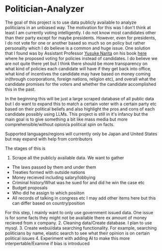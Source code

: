# Politician-Analyzer
The goal of this project is to use data publicly available to analyze politicians in an unbiased way.
The motivation for this was I don't think at least I am currently voting intelligently. I do not know most candidates other than their party except for maybe presidents. However, even for presidents, I do not vote for one or another based so much so on policy but rather personality which I do believe is a common and huge issue. One solution that I found was by Assistant Professor [Yusuke Narita](https://www.yusuke-narita.com/) on his book [here](https://www.amazon.co.jp/22%E4%B8%96%E7%B4%80%E3%81%AE%E6%B0%91%E4%B8%BB%E4%B8%BB%E7%BE%A9-%E9%81%B8%E6%8C%99%E3%81%AF%E3%82%A2%E3%83%AB%E3%82%B4%E3%83%AA%E3%82%BA%E3%83%A0%E3%81%AB%E3%81%AA%E3%82%8A%E3%80%81%E6%94%BF%E6%B2%BB%E5%AE%B6%E3%81%AF%E3%83%8D%E3%82%B3%E3%81%AB%E3%81%AA%E3%82%8B-SB%E6%96%B0%E6%9B%B8-%E6%88%90%E7%94%B0%E6%82%A0%E8%BC%94/dp/4815615608) where he proposed voting for policies instead of candidates. I do believe we are not quite there yet but I think there should be more transparency on what kind of policies each candidate will have if they get back into office, what kind of incentives the candidate may have based on money coming in(through coorporations, foreign nations, religion etc), and overall what the candidate promises for the voters and whether the candidate accomplished this in the past.

In the beginning this will be just a large scraped database of all public data but I do want to expand this to match a certain voter with a certain party etc based on their political beliefs and also highlight the pros and cons of each candidate possibly using LLMs. This project is still in it's infancy but the main goal is to give something a bit like mass media but more comprehensible/without opion/a political spin on facts.

Supported languages/regions will currently only be Japan and United States but may expand with help from contributors

The stages of this is
1. Scrape all the publicly available data. We want to gather
 -  The laws passed by them and under them
 -  Treaties formed with outside nations
 -  Money recieved including salary/lobbying
 -  Criminal history/What was he sued for and did he win the case etc
 -  Budget proposals
 -  Who did he assign to which posiiton
 -  All records of talking in congress etc
I may add other items here but this can differ based on country/position

For this step, I mainly want to only use government issued data. One issue is for some facts they might not be available there ex amount of money
recieved from x company.
2. Cleaning data/Create database. I plan to use mysql.
3. Create webui/data searching functionality. For example, searching politicians by name, elastic search to see what their opinion is on certain political issues
4. Experiment with adding AI to make this more interpertable/Examine if bias is introduced